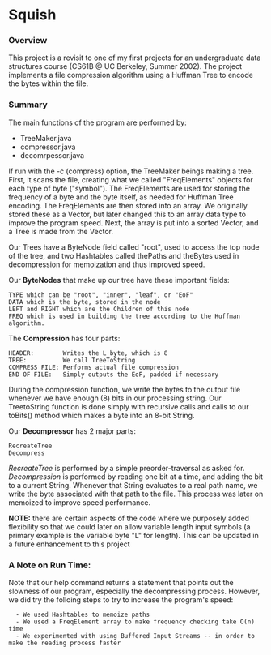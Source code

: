 # Squish

### Overview

This project is a revisit to one of my first projects for an undergraduate data structures course (CS61B @ UC Berkeley, Summer 2002).  The project implements a file compression algorithm using a Huffman Tree to encode the bytes within the file.

### Summary

The main functions of the program are performed by:

- TreeMaker.java
- compressor.java
- decomrpessor.java

If run with the -c (compress) option, the TreeMaker beings making a tree.  First, it scans the file, creating what we called "FreqElements" objects for each type of byte ("symbol").  The FreqElements are used for storing the frequency of a byte and the byte itself, as needed for Huffman Tree encoding.  The FreqElements are then stored into an array.  We originally stored these as a Vector, but later changed this to an array data type to improve the program speed.  Next, the array is put into a sorted Vector, and a Tree is made from the Vector.

Our Trees have a ByteNode field called "root", used to access the top node of the tree, and two Hashtables called thePaths and theBytes used in decompression for memoization and thus improved speed.

Our __ByteNodes__ that make up our tree have these important fields:

    TYPE which can be "root", "inner", "leaf", or "EoF"
    DATA which is the byte, stored in the node
    LEFT and RIGHT which are the Children of this node
    FREQ which is used in building the tree according to the Huffman algorithm.

The __Compression__ has four parts:

    HEADER:        Writes the L byte, which is 8
    TREE:          We call TreeToString
    COMPRESS FILE: Performs actual file compression
    END OF FILE:   Simply outputs the EoF, padded if necessary

During the compression function, we write the bytes to the output file whenever we have enough (8) bits in our processing string.  Our TreetoString function is done simply with recursive calls and calls to our toBits() method which makes a byte into an 8-bit String.

Our __Decompressor__ has 2 major parts:

    RecreateTree
    Decompress

_RecreateTree_ is performed by a simple preorder-traversal as asked for.  _Decompression_ is performed by reading one bit at a time, and adding the bit to a current String.  Whenever that String evaluates to a real path name, we write the byte associated with that path to the file. This process was later on memoized to improve speed performance.

__NOTE:__ there are certain aspects of the code where we purposely added flexibility so that we could later on allow variable length input symbols (a primary example is the variable byte "L" for length).  This can be updated in a future enhancement to this project

### A Note on Run Time:

Note that our help command returns a statement that points out the slowness of our program, especially the decompressing process.  However, we did try the folloing steps to try to increase the program's speed:

      - We used Hashtables to memoize paths
      - We used a FreqElement array to make frequency checking take O(n) time
      - We experimented with using Buffered Input Streams -- in order to make the reading process faster
